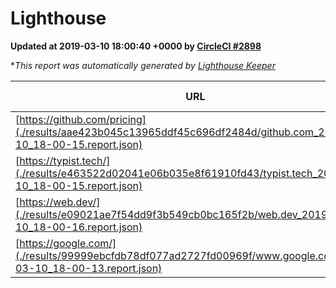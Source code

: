 
# Lighthouse

**Updated at 2019-03-10 18:00:40 +0000 by [CircleCI #2898](https://circleci.com/gh/ItinerisLtd/lighthouse-keeper-example/2898)**

**This report was automatically generated by [Lighthouse Keeper](https://github.com/itinerisltd/lighthouse-keeper)*

| URL | Performance | Accessibility | Best Practices | SEO | PWA | Updated At |
| --- | --- | --- | --- | --- | --- | --- |
| [https://github.com/pricing](./results/aae423b045c13965ddf45c696df2484d/github.com_2019-03-10_18-00-15.report.json) | 0.8 | 0.89 | 0.93 | 0.91 | 0.58 | 2019-03-10T18:00:15.630Z |
| [https://typist.tech/](./results/e463522d02041e06b035e8f61910fd43/typist.tech_2019-03-10_18-00-15.report.json) | 1 |  |  |  |  | 2019-03-10T18:00:15.118Z |
| [https://web.dev/](./results/e09021ae7f54dd9f3b549cb0bc165f2b/web.dev_2019-03-10_18-00-16.report.json) | 0.97 | 0.93 | 0.93 | 0.87 | 1 | 2019-03-10T18:00:16.309Z |
| [https://google.com/](./results/99999ebcfdb78df077ad2727fd00969f/www.google.com_2019-03-10_18-00-13.report.json) | 0.96 | 0.71 | 0.93 | 0.82 | 0.58 | 2019-03-10T18:00:13.130Z |
